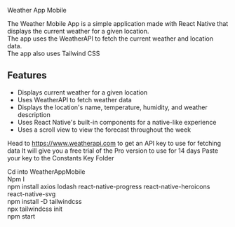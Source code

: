 Weather App Mobile

The Weather Mobile App is a simple application made with React Native that displays the current weather for a given location.
<br />
The app uses the WeatherAPI to fetch the current weather and location data. 
<br />
The app also uses Tailwind CSS 
<br />

Features
--------
- Displays current weather for a given location
- Uses WeatherAPI to fetch weather data
- Displays the location's name, temperature, humidity, and weather description
- Uses React Native's built-in components for a native-like experience
- Uses a scroll view to view the forecast throughout the week



Head to https://www.weatherapi.com to get an API key to use for fetching data
It will give you a free trial of the Pro version to use for 14 days
Paste your key to the Constants Key Folder

Cd into WeatherAppMobile
<br />
Npm I
<br />
npm install axios lodash react-native-progress react-native-heroicons react-native-svg
<br />
npm install -D tailwindcss
<br />
npx tailwindcss init
<br />
npm start
<br />
